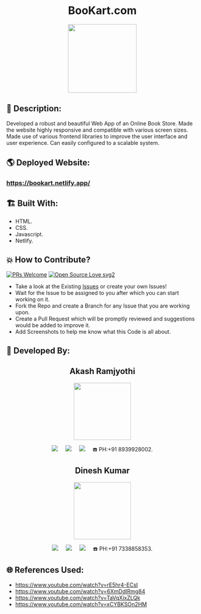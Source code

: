 <h1 align="center">BooKart.com</h1>

<p align="center">
<img src="https://user-images.githubusercontent.com/54114888/154107127-b4173623-45e7-4f2f-b821-e6f70034ffec.png" width="180" height="180">
</p>

## 📜 Description:
Developed a robust and beautiful Web App of an Online Book Store. Made the website highly responsive and compatible with various screen sizes. Made use of various frontend libraries to improve the user interface and user experience. Can easily configured to a scalable system.

## 🌎 Deployed Website:
### https://bookart.netlify.app/

## 🏗 Built With:
 - HTML.
 - CSS.
 - Javascript.
 - Netlify.

## 💥 How to Contribute?

[![PRs Welcome](https://img.shields.io/badge/PRs-welcome-brightgreen.svg?style=flat-square)](http://makeapullrequest.com)
[![Open Source Love svg2](https://badges.frapsoft.com/os/v2/open-source.svg?v=103)](https://github.com/ellerbrock/open-source-badges/) 

- Take a look at the Existing [Issues](https://github.com/Akash-Ramjyothi/BooKart.com/issues) or create your own Issues!
- Wait for the Issue to be assigned to you after which you can start working on it.
- Fork the Repo and create a Branch for any Issue that you are working upon.
- Create a Pull Request which will be promptly reviewed and suggestions would be added to improve it.
- Add Screenshots to help me know what this Code is all about.

## 👦 Developed By:
<h2 align="center">Akash Ramjyothi</h2>
<p align="center">
  <a href="https://github.com/Akash-Ramjyothi"><img src="https://avatars.githubusercontent.com/u/54114888?v=4" width=150px height=150px /></a> 
    
<p align="center">
  <a target="_blank"href="https://www.linkedin.com/in/akash-ramjyothi/"><img src="https://img.shields.io/badge/linkedin-%230077B5.svg?&style=for-the-badge&logo=linkedin&logoColor=white" /></a>&nbsp;&nbsp;&nbsp;&nbsp;
  <a href="mailto:akash.ramjyothi@gmail.com?subject=Hello%20Akash,%20From%20Github"><img src="https://img.shields.io/badge/gmail-%23D14836.svg?&style=for-the-badge&logo=gmail&logoColor=white" /></a>&nbsp;&nbsp;&nbsp;&nbsp;
  <a href="https://www.instagram.com/akash.ramjyothi/"><img src="https://img.shields.io/badge/instagram-%23D14836.svg?&style=for-the-badge&logo=instagram&logoColor=pink" /></a>&nbsp;&nbsp;&nbsp;&nbsp;
  ☎️ PH:+91 8939928002.
</p>

<h2 align="center">Dinesh Kumar</h2>
<p align="center">
  <a href="https://github.com/Dineshkumar013"><img src="https://avatars.githubusercontent.com/u/60866104?v=4" width=150px height=150px /></a> 
    
<p align="center">
  <a target="_blank"href="https://www.linkedin.com/in/dk013//"><img src="https://img.shields.io/badge/linkedin-%230077B5.svg?&style=for-the-badge&logo=linkedin&logoColor=white" /></a>&nbsp;&nbsp;&nbsp;&nbsp;
  <a href="mailto:dineshkumarr013@gmail.com?subject=Hello%20Akash,%20From%20Github"><img src="https://img.shields.io/badge/gmail-%23D14836.svg?&style=for-the-badge&logo=gmail&logoColor=white" /></a>&nbsp;&nbsp;&nbsp;&nbsp;
  <a href="https://www.instagram.com/a._.powerful_alter_ego/"><img src="https://img.shields.io/badge/instagram-%23D14836.svg?&style=for-the-badge&logo=instagram&logoColor=pink" /></a>&nbsp;&nbsp;&nbsp;&nbsp;
  ☎️ PH:+91 7338858353.
</p>

## 🌐 References Used:
- https://www.youtube.com/watch?v=rE5hr4-ECsI
- https://www.youtube.com/watch?v=6XmDdIRmg84
- https://www.youtube.com/watch?v=TaVqXjxZLQk
- https://www.youtube.com/watch?v=xCYBKSOn2HM
